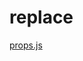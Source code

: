 # replace

[props.js](./props.js)
<!-- MARKRUN-REPLACE
{
    "file": "./props.js",
    "type": "pre"
}
-->
